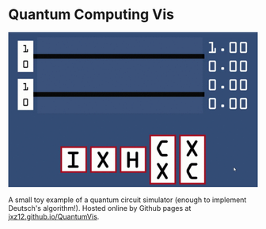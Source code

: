 # Quantum Computing Vis
![image](entanglement.gif)

A small toy example of a quantum circuit simulator (enough to implement Deutsch's algorithm!). Hosted online by Github pages at [jxz12.github.io/QuantumVis](https://jxz12.github.io/QuantumVis).
